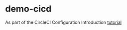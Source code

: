 # demo-cicd

As part of the CircleCI Configuration Introduction [tutorial](https://circleci.com/docs/2.0/config-intro/#section=configuration)
